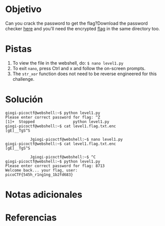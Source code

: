 # Objetivo
Can you crack the password to get the flag?Download the password checker [here](https://artifacts.picoctf.net/c/12/level1.py) and you'll need the encrypted [flag](https://artifacts.picoctf.net/c/12/level1.flag.txt.enc) in the same directory too.
# Pistas
1. To view the file in the webshell, do: `$ nano level1.py`
2. To exit `nano`, press Ctrl and x and follow the on-screen prompts.
3. The `str_xor` function does not need to be reverse engineered for this challenge.
# Solución
```
giogi-picoctf@webshell:~$ python level1.py
Please enter correct password for flag: ^Z
[1]+  Stopped                 python level1.py
giogi-picoctf@webshell:~$ cat level1.flag.txt.enc
[gE]__TgS^S

           Jgiogi-picoctf@webshell:~$ nano level1.py
giogi-picoctf@webshell:~$ cat level1.flag.txt.enc
[gE]__TgS^S

           Jgiogi-picoctf@webshell:~$ ^C
giogi-picoctf@webshell:~$ python level1.py
Please enter correct password for flag: 8713
Welcome back... your flag, user:
picoCTF{545h_r1ng1ng_1b2fd683}
```
# Notas adicionales
# Referencias